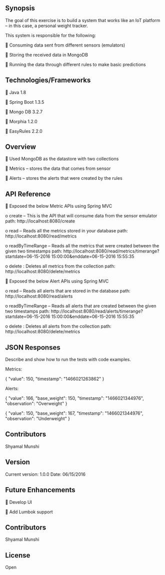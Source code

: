 ## Synopsis

The goal of this exercise is to build a system that works like an IoT platform – in this case, a personal weight tracker.

This system is responsible for the following:

 Consuming data sent from different sensors (emulators)

 Storing the received data in MongoDB

 Running the data through different rules to make basic predictions

## Technologies/Frameworks

 Java 1.8

 Spring Boot 1.3.5

 Mongo DB 3.2.7

 Morphia 1.2.0

 EasyRules 2.2.0

## Overview

 Used MongoDB as the datastore with two collections

 Metrics – stores the data that comes from sensor

 Alerts – stores the alerts that were created by the rules

## API Reference

 Exposed the below Metric APIs using Spring MVC

  o create – This is the API that will consume data from the sensor emulator
    path: http://localhost:8080/create

  o read – Reads all the metrics stored in your database
    path: http://localhost:8080/read/metrics

  o readByTimeRange – Reads all the metrics that were created between the given two timestamps
    path: http://localhost:8080/read/metrics/timerange?startdate=06-15-2016 15:00:00&enddate=06-15-2016 15:55:35

  o delete : Deletes all metrics from the collection
    path: http://localhost:8080/delete/metrics

 Exposed the below Alert APIs using Spring MVC

  o read – Reads all alerts that are stored in the database
    path: http://localhost:8080/read/alerts

  o readByTimeRange – Reads all alerts that are created between the given two timestamps
    path: http://localhost:8080/read/alerts/timerange?startdate=06-15-2016 15:00:00&enddate=06-15-2016 15:55:35

  o delete : Deletes all alerts from the collection
    path: http://localhost:8080/delete/metrics

## JSON Responses

Describe and show how to run the tests with code examples.

Metrics:

{
  "value": 150,
  "timestamp": "1466021263862"
}

Alerts:

{
  "value": 166,
  "base_weight": 150,
  "timestamp": "1466021344976",
  "observation": "Overweight"
}

{
  "value": 150,
  "base_weight": 167,
  "timestamp": "1466021344976",
  "observation": "Underweight"
}

## Contributors

Shyamal Munshi


## Version

Current version: 1.0.0
Date: 06/15/2016

## Future Enhancements

 Develop UI

 Add Lumbok support

## Contributors

Shyamal Munshi

## License

Open
